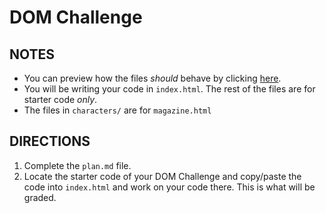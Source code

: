 # DOM Challenge

## NOTES
* You can preview how the files _should_ behave by clicking [here](https://hstatsep-js.github.io/dom-challenge/).
* You will be writing your code in `index.html`. The rest of the files are for starter code _only_.
* The files in `characters/` are for `magazine.html`

## DIRECTIONS
1. Complete the `plan.md` file.
2. Locate the starter code of your DOM Challenge and copy/paste the code into `index.html` and work on your code there. This is what will be graded.
